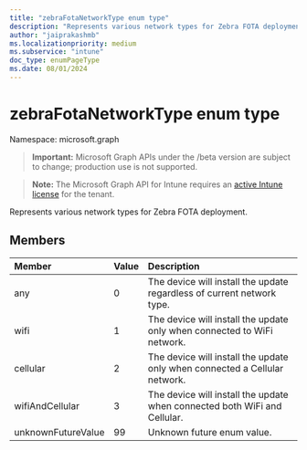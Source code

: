 ```yaml
---
title: "zebraFotaNetworkType enum type"
description: "Represents various network types for Zebra FOTA deployment."
author: "jaiprakashmb"
ms.localizationpriority: medium
ms.subservice: "intune"
doc_type: enumPageType
ms.date: 08/01/2024
---
```


# zebraFotaNetworkType enum type

Namespace: microsoft.graph

> **Important:** Microsoft Graph APIs under the /beta version are subject to change; production use is not supported.

> **Note:** The Microsoft Graph API for Intune requires an [active Intune license](https://go.microsoft.com/fwlink/?linkid=839381) for the tenant.

Represents various network types for Zebra FOTA deployment.

## Members
|Member|Value|Description|
|:---|:---|:---|
|any|0|The device will install the update regardless of current network type.|
|wifi|1|The device will install the update only when connected to WiFi network.|
|cellular|2|The device will install the update only when connected a Cellular network.|
|wifiAndCellular|3|The device will install the update when connected both WiFi and Cellular.|
|unknownFutureValue|99|Unknown future enum value.|
